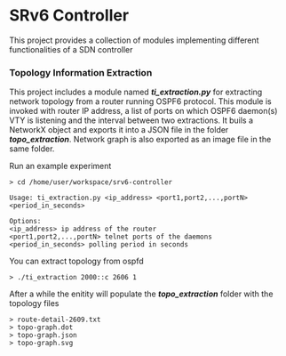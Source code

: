 # SRv6 Controller

This project provides a collection of modules implementing different functionalities of a SDN controller

### Topology Information Extraction ###

This project includes a module named ***ti_extraction.py*** for extracting network topology from a router running OSPF6 protocol. This module is invoked with router IP address, a list of ports on which OSPF6 daemon(s) VTY is listening and the interval between two extractions. It buils a NetworkX object and exports it into a JSON file in the folder ***topo_extraction***. Network graph is also exported as an image file in the same folder.

Run an example experiment

    > cd /home/user/workspace/srv6-controller

    Usage: ti_extraction.py <ip_address> <port1,port2,...,portN> <period_in_seconds>

    Options:
    <ip_address> ip address of the router
    <port1,port2,...,portN> telnet ports of the daemons
    <period_in_seconds> polling period in seconds

You can extract topology from ospfd

    > ./ti_extraction 2000::c 2606 1

After a while the enitity will populate the ***topo_extraction*** folder with the topology files

	> route-detail-2609.txt
	> topo-graph.dot
	> topo-graph.json
	> topo-graph.svg
